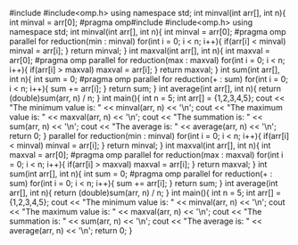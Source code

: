 #include<iostream> 
#include<omp.h> 
using namespace std; 
int minval(int arr[], int n){ 
int minval = arr[0]; 
#pragma omp#include<iostream> 
#include<omp.h> 
using namespace std; 
int minval(int arr[], int n){ 
int minval = arr[0]; 
#pragma omp parallel for reduction(min : minval) 
for(int i = 0; i < n; i++){ 
if(arr[i] < minval) minval = arr[i]; 
} 
return minval; 
} 
int maxval(int arr[], int n){ 
int maxval = arr[0]; 
#pragma omp parallel for reduction(max : maxval) 
for(int i = 0; i < n; i++){ 
if(arr[i] > maxval) maxval = arr[i]; 
} 
return maxval; 
} 
int sum(int arr[], int n){ 
int sum = 0; 
#pragma omp parallel for reduction(+ : sum) 
for(int i = 0; i < n; i++){ 
sum += arr[i]; 
} 
return sum; 
} 
int average(int arr[], int n){ 
return (double)sum(arr, n) / n; 
} 
int main(){ 
int n = 5; 
int arr[] = {1,2,3,4,5}; 
cout << "The minimum value is: " << minval(arr, n) << '\n'; 
cout << "The maximum value is: " << maxval(arr, n) << '\n'; 
cout << "The summation is: " << sum(arr, n) << '\n'; 
cout << "The average is: " << average(arr, n) << '\n'; 
return 0;
} parallel for reduction(min : minval) 
for(int i = 0; i < n; i++){ 
if(arr[i] < minval) minval = arr[i]; 
} 
return minval; 
} 
int maxval(int arr[], int n){ 
int maxval = arr[0]; 
#pragma omp parallel for reduction(max : maxval) 
for(int i = 0; i < n; i++){ 
if(arr[i] > maxval) maxval = arr[i]; 
} 
return maxval; 
} 
int sum(int arr[], int n){ 
int sum = 0; 
#pragma omp parallel for reduction(+ : sum) 
for(int i = 0; i < n; i++){ 
sum += arr[i]; 
} 
return sum; 
} 
int average(int arr[], int n){ 
return (double)sum(arr, n) / n; 
} 
int main(){ 
int n = 5; 
int arr[] = {1,2,3,4,5}; 
cout << "The minimum value is: " << minval(arr, n) << '\n'; 
cout << "The maximum value is: " << maxval(arr, n) << '\n'; 
cout << "The summation is: " << sum(arr, n) << '\n'; 
cout << "The average is: " << average(arr, n) << '\n'; 
return 0;
}
